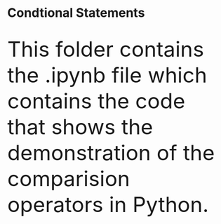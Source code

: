 <h1>Condtional Statements</h1>
<br>
<font size="12">This folder contains the .ipynb file which contains the code that shows the demonstration of the comparision operators in Python.</font>
